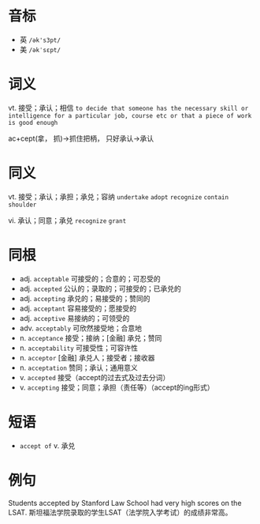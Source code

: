 # 音标

- 英 `/ək's3pt/`
- 美 `/əkˈsɛpt/`

# 词义

vt. 接受；承认；相信
`to decide that someone has the necessary skill or intelligence for a particular job, course etc or that a piece of work is good enough`



ac+cept(拿， 抓)→抓住把柄， 只好承认→承认

# 同义

vt. 接受；承认；承担；承兑；容纳
`undertake` `adopt` `recognize` `contain` `shoulder`

vi. 承认；同意；承兑
`recognize` `grant`

# 同根

- adj. `acceptable` 可接受的；合意的；可忍受的
- adj. `accepted` 公认的；录取的；可接受的；已承兑的
- adj. `accepting` 承兑的；易接受的；赞同的
- adj. `acceptant` 容易接受的；愿接受的
- adj. `acceptive` 易接纳的；可领受的
- adv. `acceptably` 可欣然接受地；合意地
- n. `acceptance` 接受；接纳；[金融] 承兑；赞同
- n. `acceptability` 可接受性；可容许性
- n. `acceptor` [金融] 承兑人；接受者；接收器
- n. `acceptation` 赞同；承认；通用意义
- v. `accepted` 接受（accept的过去式及过去分词）
- v. `accepting` 接受；同意；承担（责任等）（accept的ing形式）

# 短语

- `accept of` v. 承兑

# 例句

Students accepted by Stanford Law School had very high scores on the LSAT.
斯坦福法学院录取的学生LSAT（法学院入学考试）的成绩非常高。


